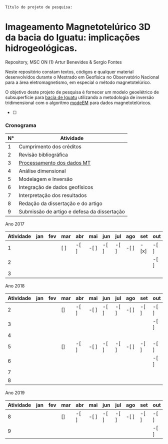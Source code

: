 
`Título do projeto de pesquisa:` 
# Imageamento Magnetotelúrico 3D da bacia do Iguatu: implicações hidrogeológicas. 

Repository, MSC ON (1) Artur Benevides & Sergio Fontes

Neste repositório constam textos, códigos e qualquer material desenvolvidos durante o Mestrado em Geofísica no Observatório Nacional para a área eletromagnetismo, em especial o método magnetotelúrico.


O objetivo deste projeto de pesquisa é fornecer um modelo geoelétrico de subsuperfície para [bacia de Iguatu](https://github.com/arturbenevides/Magnetotelluric/tree/master/Bacia%20do%20Iguatu) utilizando a metodologia de inversão tridimensional com o algorítmo [modeEM](https://sites.google.com/site/modularem/) para dados magnetotelúricos.

- [ ]

### Cronograma
N° |Atividade
 ------------------------------|------------------------------------                   
1|Cumprimento dos créditos  
2|Revisão bibliográfica      
3|[Processamento dos dados MT](/Processamento/)  
4|Análise dimensional 
5|Modelagem e Inversão
6|Integração de dados geofísicos
7|Interpretação dos resultados
8|Redação da dissertação e do artigo  
9|Submissão de artigo e defesa da dissertação	
  
  
Ano 2017

Atividade| jan | fev| mar| abr| mai| jun| jul| ago|set| out| nov| dez
---------|-----|----|----|----|----|----|---|----|----|----|----|----
1| | |[ ]|-[ ]|-[ ]|-[ ]|-[ ]|-[ ]|-[x]|-[ ]|-[ ]|-[ ]
2| | | | | | | | | |-[ ]|-[ ]|-[ ]|-[ ]|-[ ]
3| | | | | | | | | | | |x|x| x


Ano 2018

Atividade| jan | fev| mar| abr| mai| jun| jul| ago|set| out| nov| dez
---------|-----|----|----|----|----|----|---|----|----|----|----|----
2| | |[]|-[ ]|-[ ]|-[ ]|-[ ]|-[ ]|-[ ]|-[ ]|-[ ]|-[ ]
3| | | | | | | | | |-[ ]|-[ ]|-[ ]|-[ ]|-[ ]
4| | | | | | | | | | | |x|x| x
5| | |[]|-[ ]|-[ ]|-[ ]|-[ ]|-[ ]|-[ ]|-[ ]|-[ ]|-[ ]
6| | | | | | | | | |-[ ]|-[ ]|-[ ]|-[ ]|-[ ]
7| | | | | | | | | | | |x|x| x
8 | | | | | | | | | | |x|x| x


Ano 2019

Atividade| jan | fev| mar| abr| mai| jun| jul| ago|set| out| nov| dez
---------|-----|----|----|----|----|----|---|----|----|----|----|----
8| | |[]|-[ ]|-[ ]|-[ ]|-[ ]|-[ ]|-[ ]|-[ ]|-[ ]|-[ ]
9| | | | | | | | | |-[ ]|-[ ]|-[ ]|-[ ]|-[ ]
